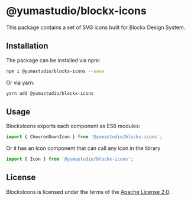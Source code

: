 # @yumastudio/blockx-icons

This package contains a set of SVG icons built for Blockx Design System.

## Installation

The package can be installed via npm:

```bash
npm i @yumastudio/blockx-icons --save
```

Or via yarn:

```bash
yarn add @yumastudio/blockx-icons
```

## Usage

BlockxIcons exports each component as ES6 modules:

```js
import { ChevronDownIcon } from '@yumastudio/blockx-icons';
```

Or it has an Icon component that can call any icon in the library

```js
import { Icon } from '@yumastudio/blockx-icons';
```

## License

BlockxIcons is licensed under the terms of the [Apache License 2.0](LICENSE).
